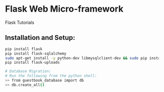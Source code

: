 # Flask Web Micro-framework
Flask Tutorials

## Installation and Setup:
```bash
pip install flask
pip install flask-sqlalchemy
sudo apt-get install -y python-dev libmysqlclient-dev && sudo pip install mysqlclient
pip install flask-uploads

# Database Migration:
# Run the following from the python shell:
>> from guestbook_database import db
>> db.create_all()

```

